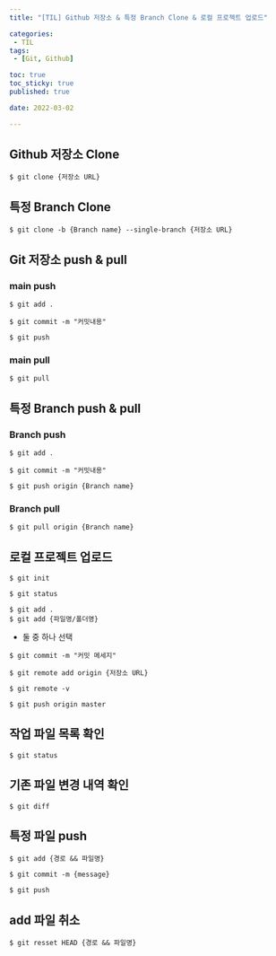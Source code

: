 ```yaml
---
title: "[TIL] Github 저장소 & 특정 Branch Clone & 로컬 프로젝트 업로드"

categories:
 - TIL
tags:
 - [Git, Github]

toc: true
toc_sticky: true
published: true

date: 2022-03-02

---
```


## Github 저장소 Clone

```
$ git clone {저장소 URL}
```



## 특정 Branch Clone

```
$ git clone -b {Branch name} --single-branch {저장소 URL}
```



## Git 저장소 push & pull

### main push

```
$ git add .
```

```
$ git commit -m "커밋내용"
```

```
$ git push
```

### main pull

```
$ git pull
```



## 특정 Branch push & pull

### Branch push

```
$ git add .
```

```
$ git commit -m "커밋내용"
```

```
$ git push origin {Branch name}
```

### Branch pull

```
$ git pull origin {Branch name}
```



## 로컬 프로젝트 업로드

```
$ git init
```

```
$ git status
```

```
$ git add .
$ git add {파일명/폴더명}
```

- 둘 중 하나 선택

```
$ git commit -m "커밋 메세지"
```

```
$ git remote add origin {저장소 URL}
```

```
$ git remote -v
```

```
$ git push origin master
```



## 작업 파일 목록 확인

```po
$ git status
```



## 기존 파일 변경 내역 확인

```po
$ git diff
```



## 특정 파일 push

```po
$ git add {경로 && 파일명}
```

```po
$ git commit -m {message}
```

```po
$ git push
```



## add 파일 취소

```po
$ git resset HEAD {경로 && 파일명}
```



